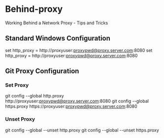 # Behind-proxy
Working Behind a Network Proxy -  Tips and Tricks

## Standard Windows Configuration

set http_proxy = http://proxyuser:proxypwd@proxy.server.com:8080
set http_proxy = http://proxyuser:proxypwd@proxy.server.com:8080

## Git Proxy Configuration

### Set Proxy

git config --global http.proxy http://proxyuser:proxypwd@proxy.server.com:8080
git config --global https.proxy https://proxyuser:proxypwd@proxy.server.com:8080

### Unset Proxy

git config --global --unset http.proxy
git config --global --unset https.proxy
